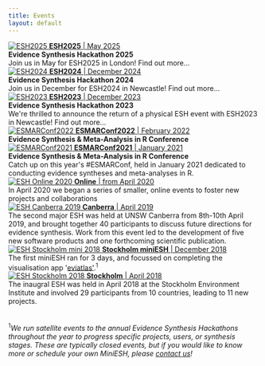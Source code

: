 ```yaml
---
title: Events
layout: default
---
```

<div class="clearfix">
  <a href="/events/2025-05-london.html">
    <img class="profiletext"
    src="/assets/images/events/2024-12-newcastle.jpg"
    alt="ESH2025"/>
  </a>
  <a href="/events/2025-05-london.html"><b>ESH2025</b> | May 2025</a><br>
  <b>Evidence Synthesis Hackathon 2025</b><br>
  Join us in May for ESH2025 in London! Find out more...
</div>

<div class="clearfix">
  <a href="/events/2024-12-newcastle.html">
    <img class="profiletext"
    src="/assets/images/events/2024-12-newcastle.jpg"
    alt="ESH2024"/>
  </a>
  <a href="/events/2024-12-newcastle.html"><b>ESH2024</b> | December 2024</a><br>
  <b>Evidence Synthesis Hackathon 2024</b><br>
  Join us in December for ESH2024 in Newcastle! Find out more...
</div>

<div class="clearfix">
  <a href="/events/2023-12-newcastle.html">
    <img class="profiletext"
    src="/assets/images/events/2024-12-newcastle.jpg"
    alt="ESH2023"/>
  </a>
  <a href="/events/2023-12-newcastle.html"><b>ESH2023</b> | December 2023</a><br>
  <b>Evidence Synthesis Hackathon 2023</b><br>
  We're thrilled to announce the return of a physical ESH event with ESH2023 in Newcastle! Find out more...
</div>

<div class="clearfix">
  <a href="/events/2022-01-ESMARConf2022.html">
    <img class="profiletext"
    src="/assets/images/events/2022-01-ESMARConf2022.png"
    alt="ESMARConf2022"/>
  </a>
  <a href="/events/2022-01-ESMARConf2022.html"><b>ESMARConf2022</b> | February 2022</a><br>
  <b>Evidence Synthesis & Meta-Analysis in R Conference</b><br>
</div>

<div class="clearfix">
  <a href="/events/2021-01-ESMAR.html">
    <img class="profiletext"
    src="/assets/images/events/2021-01-ESMAR.png"
    alt="ESMARConf2021"/>
  </a>
  <a href="/events/2021-01-ESMAR.html"><b>ESMARConf2021</b> | January 2021</a><br>
  <b>Evidence Synthesis & Meta-Analysis in R Conference</b><br>
  Catch up on this year's #ESMARConf, held in January 2021 dedicated to conducting evidence syntheses and meta-analyses in R.
</div>

<div class="clearfix">
  <a href="/events/2020-04-online.html">
    <img class="profiletext"
    src="/assets/images/events/2020-04-online.png"
    alt="ESH Online 2020"/>
  </a>
  <a href="/events/2020-04-online.html"><b>Online</b> | from April 2020</a><br>
  In April 2020 we began a series of smaller, online events to foster new projects and collaborations
</div>

<div class="clearfix">
  <a href="/events/2019-04-canberra.html">
    <img class="profiletext"
    src="/assets/images/events/2019-04-canberra.png"
    alt="ESH Canberra 2019"/>
  </a>
  <a href="/events/2019-04-canberra.html"><b>Canberra</b> | April 2019</a><br>
  The second major ESH was held at UNSW Canberra from 8th-10th April 2019, and brought together 40 participants to discuss future directions for evidence synthesis. Work from this event led to the development of five new software products and one forthcoming scientific publication.  
</div>

<div class="clearfix">
  <a href="/events/2018-12-stockholm-mini.html">
    <img class="profiletext"
    src="/assets/images/events/2018-12-stockholm-mini.png"
    alt="ESH Stockholm mini 2018"/>
  </a><a href="/events/2018-12-stockholm-mini.html"><b>Stockholm miniESH</b> | December 2018</a><br>
  The first miniESH ran for 3 days, and focussed on completing the visualisation app '<a href="https://github.com/ESHackathon/eviatlas">eviatlas'</a>.<sup>1</sup>  
</div>

<div class="clearfix">
  <a href="/events/2018-04-stockholm.html">
    <img class="profiletext"
    src="/assets/images/events/2018-04-stockholm.png"
    alt="ESH Stockholm 2018"/>
  </a><a href="/events/2018-04-stockholm.html"><b>Stockholm</b> | April 2018</a><br>
  The inaugral ESH was held in April 2018 at the Stockholm Environment Institute and involved 29 participants from 10 countries, leading to 11 new projects.  
</div>

<br>
<br>
<sup>1</sup><em>We run satellite events to the annual Evidence Synthesis Hackathons throughout the year to progress specific projects, users, or synthesis stages. These are typically closed events, but if you would like to know more or schedule your own MiniESH, please <a href="mailto:eshackathon@gmail.com">contact us</a>!</em>